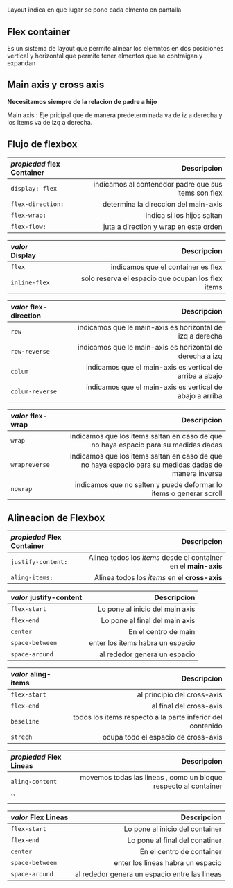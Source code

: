# 
Layout indica en que lugar se pone cada elmento en pantalla 

## Flex container

Es un sistema de layout que permite alinear los elemntos en dos posiciones vertical y horizontal que permite tener elmentos que se contraigan y expandan 

## Main axis y cross axis 

**Necesitamos siempre de la relacion de padre a hijo**

Main axis
: Eje pricipal que de manera predeterminada va de iz a derecha y los items va de izq a derecha.

## Flujo de flexbox

*propiedad* **flex Container**| Descripcion
:--|--:
`display: flex`| indicamos al contenedor padre que sus items son flex
`flex-direction:`| determina la direccion del main-axis
`flex-wrap:`|indica si los hijos saltan 
`flex-flow:`| juta a direction y wrap en este orden 

*valor* **Display**| Descripcion
:--|--:
`flex`| indicamos que el container es flex
`inline-flex`| solo reserva el espacio que ocupan los flex items

*valor* **flex-direction**| Descripcion
:--|--:
`row`| indicamos que le main-axis es horizontal de izq a derecha
`row-reverse`| indicamos que le main-axis es horizontal de  derecha a izq
`colum`| indicamos que el main-axis es vertical de arriba a abajo
`colum-reverse`| indicamos que el main-axis es vertical de abajo a arriba

*valor* **flex-wrap**| Descripcion
:--|--:
`wrap`| indicamos que los items saltan en caso de que no haya espacio para su medidas dadas
`wrapreverse`| indicamos que los items saltan en caso de que no haya espacio para su medidas dadas de manera inversa
`nowrap`| indicamos que no salten y puede deformar lo items o generar scroll


## Alineacion de Flexbox

*propiedad* **Flex Container**| Descripcion
:--|--:
`justify-content:`| Alinea todos los *items* desde el container en el **main-axis**
`aling-items:`| Alinea todos los *items* en el **cross-axis**

*valor* **justify-content**| Descripcion
:--|--:
`flex-start`| Lo pone al inicio del main axis
`flex-end`| Lo pone al final del main axis
`center`| En el centro de main
`space-between`| enter los items habra un espacio
`space-around`| al rededor genera un espacio 

*valor* **aling-items**| Descripcion
:--|--:
`flex-start`| al principio del cross-axis
`flex-end`| al final del cross-axis
`baseline`| todos los items respecto a la parte inferior del contenido
`strech`| ocupa todo el espacio de cross-axis


*propiedad* **Flex Lineas**| Descripcion
:--|--:
`aling-content`| movemos todas las lineas , como un bloque respecto al container 
``|

*valor* **Flex Lineas**| Descripcion
:--|--:
`flex-start`| Lo pone al inicio del container
`flex-end`| Lo pone al final del conatiner
`center`| En el centro de container
`space-between`| enter los lineas habra un espacio
`space-around`| al rededor genera un espacio entre las lineas

